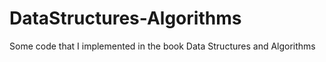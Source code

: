# DataStructures-Algorithms
Some code that I implemented in the book Data Structures and Algorithms
